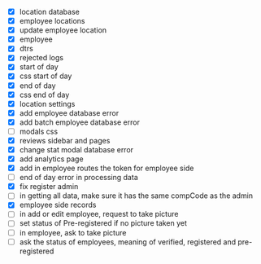 - [x] location database
- [x] employee locations
- [x] update employee location
- [x] employee
- [x] dtrs
- [x] rejected logs
- [x] start of day
- [x] css start of day
- [x] end of day
- [x] css end of day
- [x] location settings
- [x] add employee database error
- [x] add batch employee database error
- [ ] modals css
- [x] reviews sidebar and pages
- [x] change stat modal database error
- [x] add analytics page
- [x] add in employee routes the token for employee side
- [ ] end of day error in processing data
- [x] fix register admin
- [ ] in getting all data, make sure it has the same compCode as the admin
- [x] employee side records
- [ ] in add or edit employee, request to take picture
- [ ] set status of Pre-registered if no picture taken yet
- [ ] in employee, ask to take picture 
- [ ] ask the status of employees, meaning of verified, registered and pre-registered